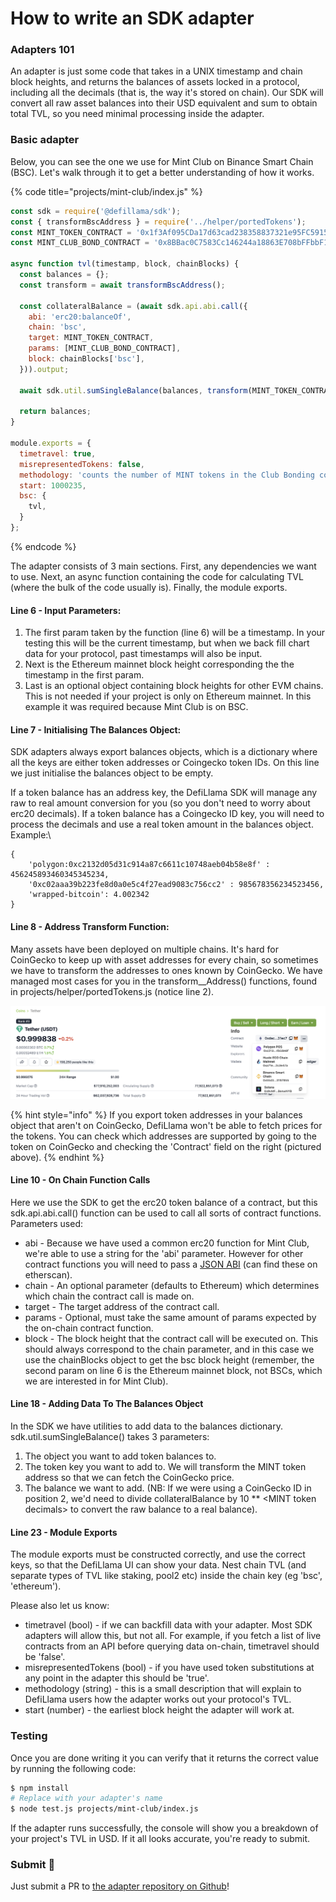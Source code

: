 # How to write an SDK adapter

### Adapters 101

An adapter is just some code that takes in a UNIX timestamp and chain block heights, and returns the balances of assets locked in a protocol, including all the decimals (that is, the way it's stored on chain). Our SDK will convert all raw asset balances into their USD equivalent and sum to obtain total TVL, so you need minimal processing inside the adapter.

### Basic adapter

Below, you can see the one we use for Mint Club on Binance Smart Chain (BSC). Let's walk through it to get a better understanding of how it works.

{% code title="projects/mint-club/index.js" %}
```javascript
const sdk = require('@defillama/sdk');
const { transformBscAddress } = require('../helper/portedTokens');
const MINT_TOKEN_CONTRACT = '0x1f3Af095CDa17d63cad238358837321e95FC5915';
const MINT_CLUB_BOND_CONTRACT = '0x8BBac0C7583Cc146244a18863E708bFFbbF19975';

async function tvl(timestamp, block, chainBlocks) {
  const balances = {};
  const transform = await transformBscAddress();

  const collateralBalance = (await sdk.api.abi.call({
    abi: 'erc20:balanceOf',
    chain: 'bsc',
    target: MINT_TOKEN_CONTRACT,
    params: [MINT_CLUB_BOND_CONTRACT],
    block: chainBlocks['bsc'],
  })).output;

  await sdk.util.sumSingleBalance(balances, transform(MINT_TOKEN_CONTRACT), collateralBalance)

  return balances;
}

module.exports = {
  timetravel: true,
  misrepresentedTokens: false,
  methodology: 'counts the number of MINT tokens in the Club Bonding contract.'
  start: 1000235,
  bsc: {
    tvl,
  }
}; 
```
{% endcode %}

The adapter consists of 3 main sections. First, any dependencies we want to use. Next, an async function containing the code for calculating TVL (where the bulk of the code usually is). Finally, the module exports.

#### Line 6 - Input Parameters:

1. The first param taken by the function (line 6) will be a timestamp. In your testing this will be the current timestamp, but when we back fill chart data for your protocol, past timestamps will also be input.&#x20;
2. Next is the Ethereum mainnet block height corresponding the the timestamp in the first param.
3. Last is an optional object containing block heights for other EVM chains. This is not needed if your project is only on Ethereum mainnet. In this example it was required because Mint Club is on BSC. &#x20;

#### Line 7 - Initialising The Balances Object:

SDK adapters always export balances objects, which is a dictionary where all the keys are either token addresses or Coingecko token IDs. On this line we just initialise the balances object to be empty.

If a token balance has an address key, the DefiLlama SDK will manage any raw to real amount conversion for you (so you don't need to worry about erc20 decimals). If a token balance has a Coingecko ID key, you will need to process the decimals and use a real token amount in the balances object. Example:\


```
{ 
    'polygon:0xc2132d05d31c914a87c6611c10748aeb04b58e8f' : 456245893460345345234,
    '0xc02aaa39b223fe8d0a0e5c4f27ead9083c756cc2' : 985678356234523456,
    'wrapped-bitcoin': 4.002342
}
```

#### Line 8 - Address Transform Function:

Many assets have been deployed on multiple chains. It's hard for CoinGecko to keep up with asset addresses for every chain, so sometimes we have to transform the addresses to ones known by CoinGecko. We have managed most cases for you in the transform\_\_Address() functions, found in projects/helper/portedTokens.js (notice line 2).

![](<../.gitbook/assets/Screenshot 2022-02-08 at 16.11.38.png>)

{% hint style="info" %}
If you export token addresses in your balances object that aren't on CoinGecko, DefiLlama won't be able to fetch prices for the tokens. You can check which addresses are supported by going to the token on CoinGecko and checking the  'Contract' field on the right (pictured above).
{% endhint %}

#### Line 10 - On Chain Function Calls

Here we use the SDK to get the erc20 token balance of a contract, but this sdk.api.abi.call() function can be used to call all sorts of contract functions. Parameters used:

* abi - Because we have used a common erc20 function for Mint Club, we're able to use a string for the 'abi' parameter. However for other contract functions you will need to pass a [JSON ABI](https://www.quicknode.com/guides/solidity/what-is-an-abi) (can find these on etherscan).
* chain - An optional parameter (defaults to Ethereum) which determines which chain the contract call is made on.
* target - The target address of the contract call.
* params - Optional, must take the same amount of params expected by the on-chain contract function.
* block - The block height that the contract call will be executed on. This should always correspond to the chain parameter, and in this case we use the chainBlocks object to get the bsc block height (remember, the second param on line 6 is the Ethereum mainnet block, not BSCs, which we are interested in for Mint Club).

#### Line 18 - Adding Data To The Balances Object

In the SDK we have utilities to add data to the balances dictionary. sdk.util.sumSingleBalance() takes 3 parameters:

1. The object you want to add token balances to.
2. The token key you want to add to. We will transform the MINT token address so that we can fetch the CoinGecko price.
3. The balance we want to add. (NB: If we were using a CoinGecko ID in position 2, we'd need to divide collateralBalance by 10 \*\* \<MINT token decimals> to convert the raw balance to a real balance).

#### Line 23 - Module Exports

The module exports must be constructed correctly, and use the correct keys, so that the DefiLlama UI can show your data. Nest chain TVL (and separate types of TVL like staking, pool2 etc) inside the chain key (eg 'bsc', 'ethereum').&#x20;

Please also let us know:

* timetravel (bool) - if we can backfill data with your adapter. Most SDK adapters will allow this, but not all. For example, if you fetch a list of live contracts from an API before querying data on-chain, timetravel should be 'false'.
* misrepresentedTokens (bool) - if you have used token substitutions at any point in the adapter this should be 'true'.
* methodology (string) - this is a small description that will explain to DefiLlama users how the adapter works out your protocol's TVL.
* start (number) - the earliest block height the adapter will work at.

### Testing

Once you are done writing it you can verify that it returns the correct value by running the following code:

```bash
$ npm install
# Replace with your adapter's name
$ node test.js projects/mint-club/index.js 
```

If the adapter runs successfully, the console will show you a breakdown of your project's TVL in USD. If it all looks accurate, you're ready to submit.

### Submit 🎉

Just submit a PR to [the adapter repository on Github](https://github.com/DefiLlama/DefiLlama-Adapters)!&#x20;
